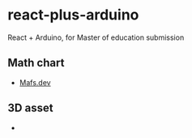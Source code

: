 # react-plus-arduino
React + Arduino, for Master of education submission


## Math chart
- [Mafs.dev](https://mafs.dev/)

## 3D asset
-    

